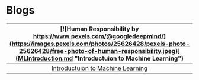 # Blogs


|[![Human Responsibility by https://www.pexels.com/@googledeepmind/](https://images.pexels.com/photos/25626428/pexels-photo-25626428/free-photo-of-human-responsibility.jpeg)](MLIntroduction.md "Introductuion to Machine Learning")|
|:---:|
| [Introductuion to Machine Learning](MLIntroduction.md) |
